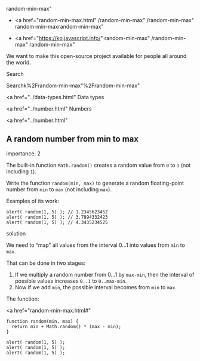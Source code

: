 random-min-max"

-   <a href="random-min-max.html"
    /random-min-max"
    /random-min-max"
    random-min-maxrandom-min-max"

<!-- -->

-   <a href="https://ko.javascript.info/"
    random-min-max"
    /random-min-max"
    random-min-max"

We want to make this open-source project available for people all around the world.

Search

Searchk%2Frandom-min-max"%2Frandom-min-max" </a>

<a href="../data-types.html" Data types</span></a>

<a href="../number.html" Numbers</span></a>

<a href="../number.html"

## A random number from min to max

<span class="task__importance" title="How important is the task, from 1 to 5">importance: 2</span>

The built-in function `Math.random()` creates a random value from `0` to `1` (not including `1`).

Write the function `random(min, max)` to generate a random floating-point number from `min` to `max` (not including `max`).

Examples of its work:

    alert( random(1, 5) ); // 1.2345623452
    alert( random(1, 5) ); // 3.7894332423
    alert( random(1, 5) ); // 4.3435234525

solution

We need to “map” all values from the interval 0…1 into values from `min` to `max`.

That can be done in two stages:

1.  If we multiply a random number from 0…1 by `max-min`, then the interval of possible values increases `0..1` to `0..max-min`.
2.  Now if we add `min`, the possible interval becomes from `min` to `max`.

The function:

<a href="random-min-max.html#"
<a href="random-min-max.html#" class="toolbar__button toolbar__button_edit" title="open in sandbox"></a>

    function random(min, max) {
      return min + Math.random() * (max - min);
    }

    alert( random(1, 5) );
    alert( random(1, 5) );
    alert( random(1, 5) );
